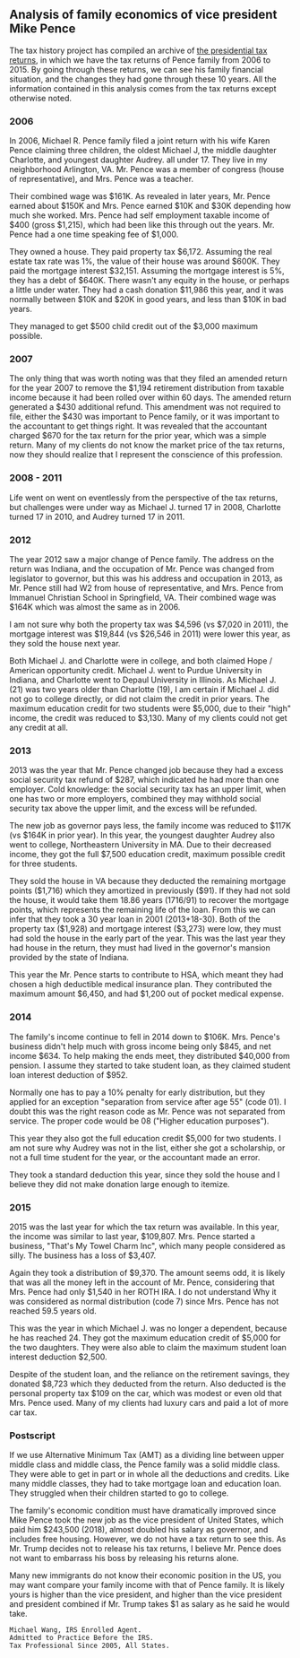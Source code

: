 ## Analysis of family economics of vice president Mike Pence

The tax history project has compiled
an archive of [the presidential tax returns](http://www.taxhistory.org/www/website.nsf/Web/PresidentialTaxReturns),
in which we have the tax returns of Pence family from 2006 to 2015. By
going through these returns, we can see his family financial situation,
and the changes they had gone through these 10 years. All the information
contained in this analysis comes from the tax returns except otherwise
noted.

### 2006

In 2006, Michael R. Pence family filed a joint return with his wife Karen
Pence claiming three children, the oldest Michael J, the middle daughter
Charlotte, and youngest daughter Audrey. all under 17. They live in my
neighborhood Arlington, VA. Mr. Pence was a member of congress (house
of representative), and Mrs. Pence was a teacher.

Their combined wage was \$161K. As revealed in later years, Mr. Pence
earned about \$150K and Mrs. Pence earned \$10K and \$30K depending how
much she worked. Mrs. Pence had self employment taxable income of \$400
(gross \$1,215), which had been like this through out the years. Mr. Pence
had a one time speaking fee of \$1,000.

They owned a house. They paid property tax \$6,172. Assuming the real
estate tax rate was 1%, the value of their house was around \$600K. They
paid the mortgage interest \$32,151. Assuming the mortgage interest is
5%, they has a debt of \$640K. There wasn't any equity in the house, or perhaps a little under water. They had
a cash donation \$11,986 this year, and it was normally between \$10K
and \$20K in good years, and less than \$10K in bad years.

They managed to get \$500 child credit out of the \$3,000 maximum possible.

### 2007

The only thing that was worth noting was that they filed an amended
return for the year 2007 to remove the \$1,194 retirement distribution
from taxable income because it had been rolled over within 60 days. The
amended return generated a \$430 additional refund. This amendment was
not required to file, either the \$430 was important to Pence family,
or it was important to the accountant to get things right. It was revealed
that the accountant charged \$670 for the tax return for the prior year,
which was a simple return. Many of my clients do not know the market
price of the tax returns, now they should realize that I represent the
conscience of this profession.

### 2008 - 2011

Life went on went on eventlessly from the perspective of the tax returns,
but challenges were under way as Michael J. turned 17 in 2008, Charlotte
turned 17 in 2010, and Audrey turned 17 in 2011.

### 2012

The year 2012 saw a major change of Pence family. The address on the
return was Indiana, and the occupation of Mr. Pence was changed from
legislator to governor, but this was his address and occupation in 2013,
as Mr. Pence still had W2 from house of representative, and Mrs. Pence
from Immanuel Christian School in Springfield, VA. Their combined wage
was \$164K which was almost the same as in 2006.

I am not sure why both the property tax was \$4,596 (vs \$7,020 in 2011),
the mortgage interest was \$19,844 (vs \$26,546 in 2011) were lower this
year, as they sold the house next year.

Both Michael J. and Charlotte were in college, and both claimed Hope /
American opportunity credit. Michael J. went to Purdue University in
Indiana, and Charlotte went to Depaul University in Illinois. As Michael
J. (21) was two years older than Charlotte (19), I am certain if Michael
J. did not go to college directly, or did not claim the credit in prior
years. The maximum education credit for two students were \$5,000, due
to their "high" income, the credit was reduced to \$3,130. Many of my
clients could not get any credit at all.

### 2013

2013 was the year that Mr. Pence changed job because they had a excess
social security tax refund of \$287, which indicated he had more than one
employer. Cold knowledge: the social security tax has an upper limit,
when one has two or more employers, combined they may withhold social
security tax above the upper limit, and the excess will be refunded.

The new job as governor pays less, the family income was reduced to
\$117K (vs \$164K in prior year). In this year, the youngest daughter
Audrey also went to college, Northeastern University in MA. Due to
their decreased income, they got the full \$7,500 education credit,
maximum possible credit for three students.

They sold the house in VA because they deducted the remaining mortgage
points (\$1,716) which they amortized in previously (\$91). If they
had not sold the house, it would take them 18.86 years (1716/91) to
recover the mortgage points, which represents the remaining life of
the loan. From this we can infer that they took a 30 year loan in 2001
(2013+18-30). Both of the property tax (\$1,928) and mortgage interest
(\$3,273) were low, they must had sold the house in the early part of
the year. This was the last year they had house in the return, they must
had lived in the governor's mansion provided by the state of Indiana.

This year the Mr. Pence starts to contribute to HSA, which meant they
had chosen a high deductible medical insurance plan. They contributed
the maximum amount \$6,450, and had \$1,200 out of pocket medical expense.

### 2014

The family's income continue to fell in 2014 down to \$106K. Mrs. Pence's
business didn't help much with gross income being only \$845, and net
income \$634. To help making the ends meet, they distributed \$40,000
from pension. I assume they started to take student loan, as they claimed
student loan interest deduction of \$952.

Normally one has to pay a 10% penalty for early distribution, but they
applied for an exception "separation from service after age 55" (code
01). I doubt this was the right reason code as Mr. Pence was not separated
from service. The proper code would be 08 ("Higher education purposes").

This year they also got the full education credit \$5,000 for two
students. I am not sure why Audrey was not in the list, either she got a
scholarship, or not a full time student for the year, or the accountant
made an error.

They took a standard deduction this year, since they sold the house and
I believe they did not make donation large enough to itemize.

### 2015

2015 was the last year for which the tax return was available. In this
year, the income was similar to last year, \$109,807. Mrs. Pence started
a business, "That's My Towel Charm Inc", which many people considered
as silly. The business has a loss of \$3,407.

Again they took a distribution of \$9,370. The amount seems odd, it
is likely that was all the money left in the account of Mr. Pence,
considering that Mrs. Pence had only \$1,540 in her ROTH IRA. I do not
understand Why it was considered as normal distribution (code 7) since
Mrs. Pence has not reached 59.5 years old.

This was the year in which Michael J. was no longer a dependent, because
he has reached 24. They got the maximum education credit of \$5,000 for
the two daughters. They were also able to claim the maximum student loan
interest deduction \$2,500.

Despite of the student loan, and the reliance on the retirement savings,
they donated \$8,723 which they deducted from the return. Also deducted
is the personal property tax \$109 on the car, which was modest or even
old that Mrs. Pence used. Many of my clients had luxury cars and paid
a lot of more car tax.

### Postscript

If we use Alternative Minimum Tax (AMT) as a dividing line between
upper middle class and middle class, the Pence family was a solid middle
class. They were able to get in part or in whole all the deductions
and credits. Like many middle classes, they had to take mortgage loan
and education loan. They struggled when their children started to go
to college.

The family's economic condition must have dramatically improved since
Mike Pence took the new job as the vice president of United States,
which paid him \$243,500 (2018), almost doubled his salary as governor,
and includes free housing. However,
we do not have a tax return to see this. As Mr. Trump decides not to
release his tax returns, I believe Mr. Pence does not want to embarrass
his boss by releasing his returns alone.

Many new immigrants do not know their economic position in the US,
you may want compare your family income with that of Pence family. It
is likely yours is higher than the vice president, and higher than the
vice president and president combined if Mr. Trump takes \$1 as salary
as he said he would take.

```
Michael Wang, IRS Enrolled Agent.
Admitted to Practice Before the IRS.
Tax Professional Since 2005, All States.
```
